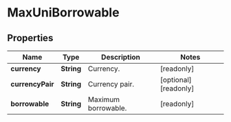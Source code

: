 
# MaxUniBorrowable

## Properties

Name | Type | Description | Notes
------------ | ------------- | ------------- | -------------
**currency** | **String** | Currency. |  [readonly]
**currencyPair** | **String** | Currency pair. |  [optional] [readonly]
**borrowable** | **String** | Maximum borrowable. |  [readonly]

